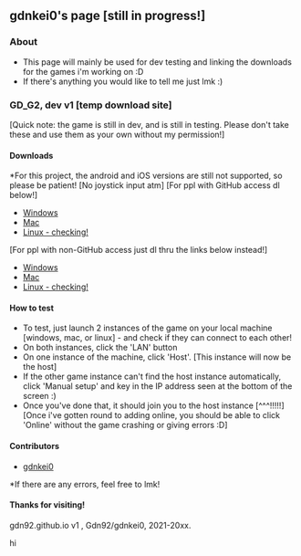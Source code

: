 ## gdnkei0's page [still in progress!]

### About
- This page will mainly be used for dev testing and linking the downloads for the games i'm working on :D
- If there's anything you would like to tell me just lmk :)

### GD_G2, dev v1 [temp download site]
[Quick note: the game is still in dev, and is still in testing. Please don't take these and use them as your own without my permission!]

#### Downloads
*For this project, the android and iOS versions are still not supported, so please be patient! [No joystick input atm]
[For ppl with GitHub access dl below!]
- [Windows](https://github.com/Gdn92/GD_G2/releases/download/dev-test/test4_win.exe)
- [Mac](https://github.com/Gdn92/GD_G2/releases/download/dev-test/test4_macos.dmg)
- [Linux - checking!](https://github.com/Gdn92/GD_G2/releases/download/dev-test/test4_linux.x86_64)

[For ppl with non-GitHub access just dl thru the links below instead!]
- [Windows](https://drive.google.com/uc?export=download&id=1qyV0oDskNfrDP8OOoMY6aBbxpCT10Eno)
- [Mac](https://drive.google.com/uc?export=download&id=1dUWjDWJPS1BKXXTxgouHrTx0wZj5pcfT)
- [Linux - checking!](https://drive.google.com/uc?export=download&id=1V7fWqHqW54ihBquNFA9QN2bfzB5WdSg6)

#### How to test
- To test, just launch 2 instances of the game on your local machine [windows, mac, or linux] - and check if they can connect to each other! 
- On both instances, click the 'LAN' button
- On one instance of the machine, click 'Host'.  [This instance will now be the host]
- If the other game instance can't find the host instance automatically, click 'Manual setup' and key in the IP address seen at the bottom of the screen :)
- Once you've done that, it should join you to the host instance [^^^!!!!!]
[Once i've gotten round to adding online, you should be able to click 'Online' without the game crashing or giving errors :D]

#### Contributors
- [gdnkei0](https://github.com/Gdn92/)

*If there are any errors, feel free to lmk!

#### Thanks for visiting!

gdn92.github.io v1 , Gdn92/gdnkei0, 2021-20xx.




hi
